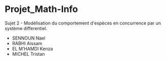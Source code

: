 # Projet_Math-Info

Sujet 2 - Modélisation du comportement d'espèces en concurrence par un système differentiel. 

- SENNOUN Nael
- RABHI Aissam
- EL M’HAMDI Kenza
- MICHEL Tristan
